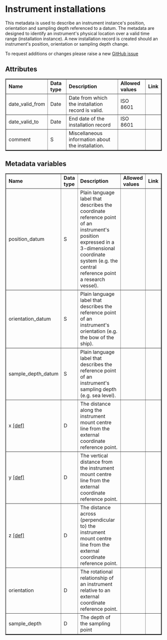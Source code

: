 # Instrument installations

This metadata is used to describe an instrument instance's position, orientation and sampling depth referenced to a datum. The metadata are designed to identify an instrument's physical location over a valid time range (installation instance). A new installation record is created should an instrument's position, orientation or sampling depth change.

To request additions or changes please raise a new [GitHub issue](https://github.com/I-Ocean/common-metadata/issues/new)

Attributes
----------
<table border="2" cellpadding="5"> 
<tr><td><strong>Name</strong></td><td><strong>Data type</strong></td><td><strong>Description</strong></td><td><strong>Allowed values</strong></td><td><strong>Link</strong></td></tr> 
<tr><td>date_valid_from</td><td>Date</td><td>Date from which the installation record is valid.</td><td>ISO 8601</td><td>&nbsp;</td></tr> 
<tr><td>date_valid_to</td><td>Date</td><td>End date of the installation record</td><td>ISO 8601</td><td>&nbsp;</td></tr> 
<tr><td>comment</td><td>S</td><td>Miscellaneous information about the installation.</td><td>&nbsp;</td><td>&nbsp;</td></tr> 
</table> 


Metadata variables
------------------
<table border="2" cellpadding="5"> 
<tr><td><strong>Name</strong></td><td><strong>Data type</strong></td><td><strong>Description</strong></td><td><strong>Allowed values</strong></td><td><strong>Link</strong></td></tr> 
<tr><td>position_datum</td><td>S</td><td>Plain language label that describes the coordinate reference point of an instrument's position expressed in a 3-dimensional coordinate system (e.g. the central reference point  a research vessel).</td><td>&nbsp;</td><td>&nbsp;</td></tr> 
<tr><td>orientation_datum</td><td>S</td><td>Plain language label that describes the reference point of an instrument's orientation (e.g. the bow of the ship).</td><td>&nbsp;</td><td>&nbsp;</td></tr> 
<tr><td>sample_depth_datum</td><td>S</td><td>Plain language label that describes the reference point of an instrument's sampling depth (e.g. sea level).</td><td>&nbsp;</td><td>&nbsp;</td></tr> 
<tr><td>x <a href='http://vocab.nerc.ac.uk/collection/W02/current/002/'>[def]</a></td><td>D</td><td>The distance along the instrument mount centre line from the external coordinate reference point.</td><td>&nbsp;</td><td>&nbsp;</td></tr> 
<tr><td>y <a href='http://vocab.nerc.ac.uk/collection/W02/current/003/'>[def]</a></td><td>D</td><td>The vertical distance from the instrument mount centre line from the external coordinate reference point.</td><td>&nbsp;</td><td>&nbsp;</td></tr> 
<tr><td>z <a href='http://vocab.nerc.ac.uk/collection/W02/current/004/'>[def]</a></td><td>D</td><td>The distance across (perpendicular to) the instrument mount centre line from the external coordinate reference point.</td><td>&nbsp;</td><td>&nbsp;</td></tr> 
<tr><td>orientation</td><td>D</td><td>The rotational relationship of an instrument relative to an external coordinate reference point.</td><td>&nbsp;</td><td>&nbsp;</td></tr> 
<tr><td>sample_depth</td><td>D</td><td>The depth of the sampling point</td><td>&nbsp;</td><td>&nbsp;</td></tr> 
</table> 
